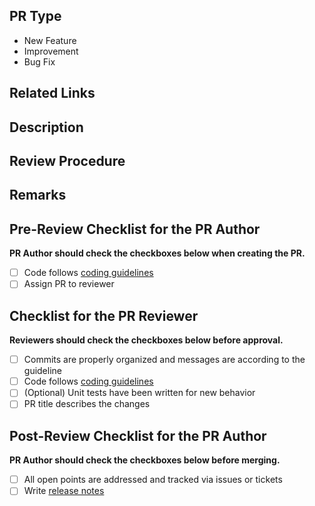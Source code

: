 ## PR Type

<!-- Select one and remove others. If an appropriate one is not listed, please write by yourself. -->

- New Feature
- Improvement
- Bug Fix

## Related Links

<!-- Please write related links to GitHub/Jira/Slack/etc. -->

## Description

<!-- Describe what this PR changes. -->

## Review Procedure

<!-- Explain how to review this PR. -->

## Remarks

<!-- Write remarks as you like if you need them. -->

## Pre-Review Checklist for the PR Author

**PR Author should check the checkboxes below when creating the PR.**

- [ ] Code follows [coding guidelines][coding-guidelines]
- [ ] Assign PR to reviewer

## Checklist for the PR Reviewer

**Reviewers should check the checkboxes below before approval.**

- [ ] Commits are properly organized and messages are according to the guideline
- [ ] Code follows [coding guidelines][coding-guidelines]
- [ ] (Optional) Unit tests have been written for new behavior
- [ ] PR title describes the changes

## Post-Review Checklist for the PR Author

**PR Author should check the checkboxes below before merging.**

- [ ] All open points are addressed and tracked via issues or tickets
- [ ] Write [release notes][release-notes]

[coding-guidelines]: https://tier4.atlassian.net/wiki/spaces/AIP/pages/1194394777/T4
[release-notes]: https://tier4.atlassian.net/wiki/spaces/AIP/pages/563774416
